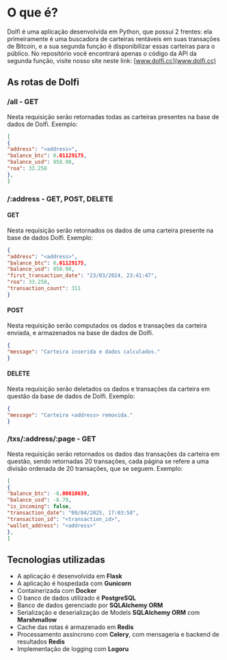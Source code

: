 # O que é?

Dolfi é uma aplicação desenvolvida em Python, que possui 2 frentes: ela primeiramente é uma buscadora de carteiras rentáveis em suas transações de Bitcoin, e a sua segunda função é disponibilizar essas carteiras para o público. No repositório você encontrará apenas o código da API da segunda função, visite nosso site neste link: [www.dolfi.cc](www.dolfi.cc)

## As rotas de Dolfi

### /all - GET

Nesta requisição serão retornadas todas as carteiras presentes na base de dados de Dolfi.
Exemplo:

```json
[
{
"address": "<address>",
"balance_btc": 0.01129175,
"balance_usd": 958.98,
"roa": 33.258
}, 
]
```

### /:address - GET, POST, DELETE

#### GET

Nesta requisição serão retornados os dados de uma carteira presente na base de dados Dolfi. Exemplo:

```json
{
"address": "<address>",
"balance_btc": 0.01129175,
"balance_usd": 958.98,
"first_transaction_date": "23/03/2024, 23:41:47",
"roa": 33.258,
"transaction_count": 311
}
```

#### POST

Nesta requisição serão computados os dados e transações da carteira enviada, e armazenados na base de dados de Dolfi.

```json
{
"message": "Carteira inserida e dados calculados."
}
```

#### DELETE

Nesta requisição serão deletados os dados e transações da carteira em questão da base de dados de Dolfi. Exemplo:

```json
{
"message": "Carteira <address> removida."
}
```

### /txs/:address/:page - GET

Nesta requisição serão retornados os dados das transações da carteira em questão, sendo retornadas 20 transações, cada página se refere a uma divisão ordenada de 20 transações, que se seguem. Exemplo:

```json
[
{
"balance_btc": -0.00010639,
"balance_usd": -8.79,
"is_incoming": false,
"transaction_date": "09/04/2025, 17:03:58",
"transaction_id": "<transaction_id>",
"wallet_address": "<address>"
}, 
]
```

## Tecnologias utilizadas

- A aplicação é desenvolvida em **Flask**
- A aplicação é hospedada com **Gunicorn**
- Containerizada com **Docker**
- O banco de dados utilizado é **PostgreSQL**
- Banco de dados gerenciado por **SQLAlchemy ORM**
- Serialização e deserialização de Models **SQLAlchemy ORM** com **Marshmallow**
- Cache das rotas é armazenado em **Redis**
- Processamento assíncrono com **Celery**, com mensageria e backend de resultados **Redis**
- Implementação de logging com **Logoru**
